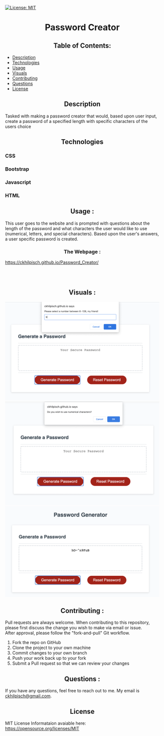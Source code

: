  [![License: MIT](https://img.shields.io/badge/License-MIT-yellow.svg)](https://opensource.org/licenses/MIT)
# <div align="center"> Password Creator</div>

## <div align="center">Table of Contents:

* [Description](#description)
* [Technologies](#technologies)
* [Usage](#usage)
* [Visuals](#visuals)
* [Contributing](#contributing)
* [Questions](#questions)
* [License](#license)

## <div align ='center'> <a name="description"> **Description** </div> 

Tasked with making a password creator that would, based upon user input, create a password of a specified length with specific characters of the users choice 

## <div align ='center'> <a name="technologies"> **Technologies** </div> 

### CSS
### Bootstrap
### Javascript
### HTML



## <div align="center"><a name="usage"> **Usage** :</a></div>
This user goes to the website and is prompted with questions about the length of the password and what characters the user would like to use (numerical, letters, and special characters).  Based upon the user's answers, a user specific password is created.  

### <div align="center"> The Webpage : </div>
 https://ckhilpisch.github.io/Password_Creator/

<br>
<br>

## <div align="center"><a name="visuals"> **Visuals** :</a></div>
![length](Length.png) 
![Characters](CharPass.png)
![Password](PassWord.png)


## <div align="center"><a name="contributing"> **Contributing** :</a></div>

Pull requests are always welcome.  When contributing to this repository, please first discuss the change you wish to make via email or issue.  
After approval, please follow the "fork-and-pull" Git workflow.
<ol>
<li>Fork the repo on GitHub</li>
<li>Clone the project to your own machine</li>
<li>Commit changes to your own branch</li>
<li>Push your work back up to your fork</li>
<li>Submit a Pull request so that we can review your changes</li>
</ol>

## <div align="center"><a name="questions"> **Questions** :</a></div>

If you have any questions, feel free to reach out to me.   My email is ckhilpisch@gmail.com.

## <div align ='center'> <a name="license"> **License** </div> 

MIT License
Informataion avaiable here: 
https://opensource.org/licenses/MIT



